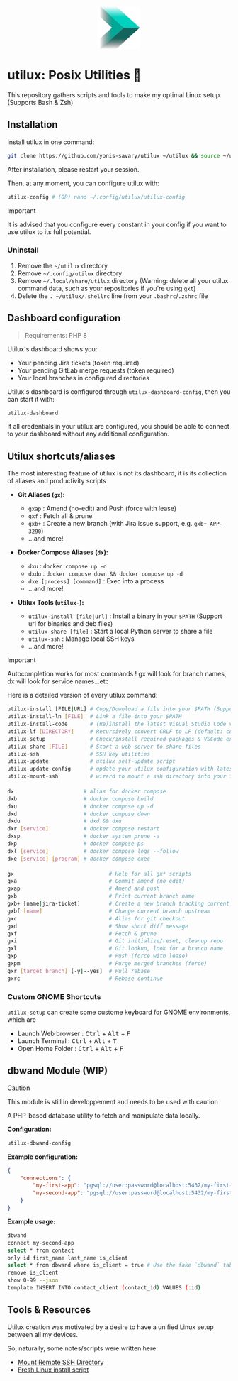 <p align="center">
    <img src="./img/utilux-128.png" width="96" height="96" alt="Resound logo">
</p>

# utilux: Posix Utilities 🚀

This repository gathers scripts and tools to make my optimal Linux setup. (Supports Bash & Zsh)

## Installation

Install utilux in one command:

```bash
git clone https://github.com/yonis-savary/utilux ~/utilux && source ~/utilux/install
```

After installation, please restart your session.

Then, at any moment, you can configure utilux with:

```bash
utilux-config # (OR) nano ~/.config/utilux/utilux-config
```

> [!IMPORTANT]
> It is advised that you configure every constant in your config if you want to use utilux to its full potential.

### Uninstall

1. Remove the `~/utilux` directory
2. Remove `~/.config/utilux` directory
2. Remove `~/.local/share/utilux` directory (Warning: delete all your utilux command data, such as your repositories if you're using `gxt`)
3. Delete the `. ~/utilux/.shellrc` line from your `.bashrc`/`.zshrc` file

## Dashboard configuration

> Requirements: PHP 8

Utilux's dashboard shows you:

- Your pending Jira tickets (token required)
- Your pending GitLab merge requests (token required)
- Your local branches in configured directories

Utilux's dashboard is configured through `utilux-dashboard-config`, then you can start it with:

```bash
utilux-dashboard
```

If all credentials in your utilux are configured, you should be able to connect to your dashboard without any
additional configuration.

## Utilux shortcuts/aliases

The most interesting feature of utilux is not its dashboard, it is its collection of aliases and productivity scripts

- **Git Aliases (`gx`):**
  - `gxap` : Amend (no-edit) and Push (force with lease)
  - `gxf` : Fetch all & prune
  - `gxb+` : Create a new branch (with Jira issue support, e.g. `gxb+ APP-3290`)
  - ...and more!

- **Docker Compose Aliases (`dx`):**
  - `dxu` : `docker compose up -d`
  - `dxdu` : `docker compose down && docker compose up -d`
  - `dxe [process] [command]` : Exec into a process
  - ...and more!

- **Utilux Tools (`utilux-`):**
  - `utilux-install [file|url]` : Install a binary in your `$PATH` (Support url for binaries and deb files)
  - `utilux-share [file]` : Start a local Python server to share a file
  - `utilux-ssh` : Manage local SSH keys
  - ...and more!


> [!IMPORTANT]
> Autocompletion works for most commands ! gx will look for branch names, dx will look for service names...etc

Here is a detailed version of every utilux command:

```bash
utilux-install [FILE|URL] # Copy/Download a file into your $PATH (Supports URL to binaries and deb files)
utilux-install-ln [FILE]  # Link a file into your $PATH
utilux-install-code       # (Re)install the latest Visual Studio Code version
utilux-lf [DIRECTORY]     # Recursively convert CRLF to LF (default: current dir)
utilux-setup              # Check/install required packages & VSCode extensions
utilux-share [FILE]       # Start a web server to share files
utilux-ssh                # SSH key utilities
utilux-update             # utilux self-update script
utilux-update-config      # update your utilux configuration with latest changes
utilux-mount-ssh          # wizard to mount a ssh directory into your fstab

dx                      # alias for docker compose
dxb                     # docker compose build
dxu                     # docker compose up -d
dxd                     # docker compose down
dxdu                    # dxd && dxu
dxr [service]           # docker compose restart
dxsp                    # docker system prune -a
dxp                     # docker compose ps
dxl [service]           # docker compose logs --follow
dxe [service] [program] # docker compose exec

gx                              # Help for all gx* scripts
gxa                             # Commit amend (no edit)
gxap                            # Amend and push
gxb                             # Print current branch name
gxb+ [name|jira-ticket]         # Create a new branch tracking current one
gxbf [name]                     # Change current branch upstream
gxc                             # Alias for git checkout
gxd                             # Show short diff message
gxf                             # Fetch & prune
gxi                             # Git initialize/reset, cleanup repo
gxl                             # Git lookup, look for a branch name
gxp                             # Push (force with lease)
gxpm                            # Purge merged branches (force)
gxr [target_branch] [-y|--yes]  # Pull rebase
gxrc                            # Rebase continue
```

### Custom GNOME Shortcuts

`utilux-setup` can create some custome keyboard for GNOME environments, which are
  - Launch Web browser : <kbd>Ctrl</kbd> + <kbd>Alt</kbd> + <kbd>F</kbd>
  - Launch Terminal : <kbd>Ctrl</kbd> + <kbd>Alt</kbd> + <kbd>T</kbd>
  - Open Home Folder : <kbd>Ctrl</kbd> + <kbd>Alt</kbd> + <kbd>F</kbd>

## dbwand Module (WIP)

> [!CAUTION]
> This module is still in developpement and needs to be used with caution

A PHP-based database utility to fetch and manipulate data locally.

**Configuration:**

```bash
utilux-dbwand-config
```

**Example configuration:**

```json
{
    "connections": {
        "my-first-app": "pgsql://user:password@localhost:5432/my-first-app",
        "my-second-app": "pgsql://user:password@localhost:5432/my-first-app"
    }
}
```

**Example usage:**

```bash
dbwand
connect my-second-app
select * from contact
only id first_name last_name is_client
select * from dbwand where is_client = true # Use the fake `dbwand` table to filter current dataset
remove is_client
show 0-99 --json
template INSERT INTO contact_client (contact_id) VALUES (:id)
```

## Tools & Resources

Utilux creation was motivated by a desire to have a unified Linux setup between all my devices.

So, naturally, some notes/scripts were written here:

- [Mount Remote SSH Directory](./docs/remote_sshfs.md)
- [Fresh Linux install script](./scripts/fresh-install.sh)